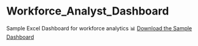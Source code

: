 # Workforce_Analyst_Dashboard
Sample Excel Dashboard for workforce analytics
📊 [Download the Sample Dashboard](./Dashboard_workforce_Analytics.xlsx)


